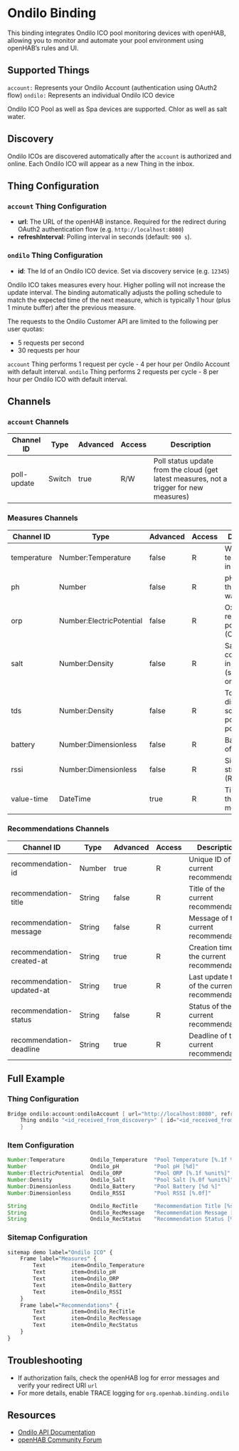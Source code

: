 # Ondilo Binding

This binding integrates Ondilo ICO pool monitoring devices with openHAB, allowing you to monitor and automate your pool environment using openHAB’s rules and UI.

## Supported Things

`account:` Represents your Ondilo Account (authentication using OAuth2 flow)
`ondilo:` Represents an individual Ondilo ICO device

Ondilo ICO Pool as well as Spa devices are supported.
Chlor as well as salt water.

## Discovery

Ondilo ICOs are discovered automatically after the `account` is authorized and online.
Each Ondilo ICO will appear as a new Thing in the inbox.

## Thing Configuration

### `account` Thing Configuration

- **url**: The URL of the openHAB instance. Required for the redirect during OAuth2 authentication flow (e.g. `http://localhost:8080`)
- **refreshInterval**: Polling interval in seconds (default: `900 s`).

### `ondilo` Thing Configuration

- **id**: The Id of an Ondilo ICO device. Set via discovery service (e.g. `12345`)

Ondilo ICO takes measures every hour.
Higher polling will not increase the update interval.
The binding automatically adjusts the polling schedule to match the expected time of the next measure, which is typically 1 hour (plus 1 minute buffer) after the previous measure.

The requests to the Ondilo Customer API are limited to the following per user quotas:

- 5 requests per second
- 30 requests per hour

`account` Thing performs 1 request per cycle - 4 per hour per Ondilo Account with default interval.
`ondilo` Thing performs 2 requests per cycle - 8 per hour per Ondilo ICO with default interval.

## Channels

### `account` Channels

| Channel ID                | Type                    | Advanced | Access | Description                                            |
|---------------------------|-------------------------|----------|--------|--------------------------------------------------------|
| poll-update               | Switch                  | true     | R/W    | Poll status update from the cloud (get latest measures, not a trigger for new measures) |

### Measures Channels

| Channel ID                | Type                    | Advanced | Access | Description                                            |
|---------------------------|-------------------------|----------|--------|--------------------------------------------------------|
| temperature               | Number:Temperature      | false    | R      | Water temperature in the pool                          |
| ph                        | Number                  | false    | R      | pH value of the pool water                             |
| orp                       | Number:ElectricPotential| false    | R      | Oxidation-reduction potential (ORP)                    |
| salt                      | Number:Density          | false    | R      | Salt concentration in the pool (salt pools only)       |
| tds                       | Number:Density          | false    | R      | Total dissolved solids in the pool (chlor pools only ) |
| battery                   | Number:Dimensionless    | false    | R      | Battery level of the device                            |
| rssi                      | Number:Dimensionless    | false    | R      | Signal strength (RSSI)                                 |
| value-time                | DateTime                | true     | R      | Timestamp of the set of measures                       |

### Recommendations Channels

| Channel ID                | Type                    | Advanced | Access | Description                                            |
|---------------------------|-------------------------|----------|--------|--------------------------------------------------------|
| recommendation-id         | Number                  | true     | R      | Unique ID of the current recommendation                |
| recommendation-title      | String                  | false    | R      | Title of the current recommendation                    |
| recommendation-message    | String                  | false    | R      | Message of the current recommendation                  |
| recommendation-created-at | String                  | true     | R      | Creation time of the current recommendation            |
| recommendation-updated-at | String                  | true     | R      | Last update time of the current recommendation         |
| recommendation-status     | String                  | false    | R      | Status of the current recommendation                   |
| recommendation-deadline   | String                  | true     | R      | Deadline of the current recommendation                 |

## Full Example

### Thing Configuration

```Java
Bridge ondilo:account:ondiloAccount [ url="http://localhost:8080", refreshInterval=900 ] {
    Thing ondilo "<id_received_from_discovery>" [ id="<id_received_from_discovery>" ] {
    }
```

### Item Configuration

```java
Number:Temperature        Ondilo_Temperature  "Pool Temperature [%.1f %unit%]"  { channel="ondilo:ondilo:ondiloAccount:12345:measure#temperature" }
Number                    Ondilo_pH           "Pool pH [%d]"                    { channel="ondilo:ondilo:ondiloAccount:12345:measure#ph" }
Number:ElectricPotential  Ondilo_ORP          "Pool ORP [%.1f %unit%]"          { channel="ondilo:ondilo:ondiloAccount:12345:measure#orp" }
Number:Density            Ondilo_Salt         "Pool Salt [%.0f %unit%]"         { channel="ondilo:ondilo:ondiloAccount:12345:measure#salt" }
Number:Dimensionless      Ondilo_Battery      "Pool Battery [%d %]"             { channel="ondilo:ondilo:ondiloAccount:12345:measure#battery" }
Number:Dimensionless      Ondilo_RSSI         "Pool RSSI [%.0f]"                { channel="ondilo:ondilo:ondiloAccount:12345:measure#rssi" }

String                    Ondilo_RecTitle     "Recommendation Title [%s]"       { channel="ondilo:ondilo:ondiloAccount:12345:recommendation#title" }
String                    Ondilo_RecMessage   "Recommendation Message [%s]"     { channel="ondilo:ondilo:ondiloAccount:12345:recommendation#message" }
String                    Ondilo_RecStatus    "Recommendation Status [%s]"      { channel="ondilo:ondilo:ondiloAccount:12345:recommendation#status" }
```

### Sitemap Configuration

```perl
sitemap demo label="Ondilo ICO" {
    Frame label="Measures" {
        Text        item=Ondilo_Temperature
        Text        item=Ondilo_pH
        Text        item=Ondilo_ORP
        Text        item=Ondilo_Battery
        Text        item=Ondilo_RSSI
    }
    Frame label="Recommendations" {
        Text        item=Ondilo_RecTitle
        Text        item=Ondilo_RecMessage
        Text        item=Ondilo_RecStatus
    }
}
```

## Troubleshooting

- If authorization fails, check the openHAB log for error messages and verify your redirect URI `url`
- For more details, enable TRACE logging for `org.openhab.binding.ondilo`

## Resources

- [Ondilo API Documentation](https://interop.ondilo.com/docs/api/customer/v1)
- [openHAB Community Forum](https://community.openhab.org/t/request-ondilo-binding/98164)
